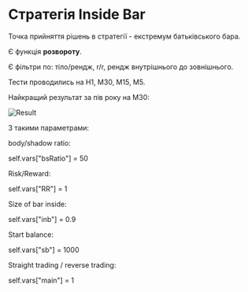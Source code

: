  # Стратегія Inside Bar
 
Точка прийняття рішень в стратегії - екстремум батьківського бара.

Є функція **розвороту**.

Є фільтри по:   тіло/рендж, 
                r/r, 
                рендж внутрішнього до зовнішнього.


Тести проводились на Н1, М30, М15, М5.

Найкращий результат за пів року на М30:

![Result](https://user-images.githubusercontent.com/108072766/215754311-3d4ae17c-a146-42f0-878e-67052f54a3d0.jpg)

З такими параметрами:

body/shadow ratio:

self.vars["bsRatio"] = 50

Risk/Reward:

self.vars["RR"] = 1

Size of bar inside:

self.vars["inb"] = 0.9

Start balance:

self.vars["sb"] = 1000

Straight trading / reverse trading:

self.vars["main"] = 1
